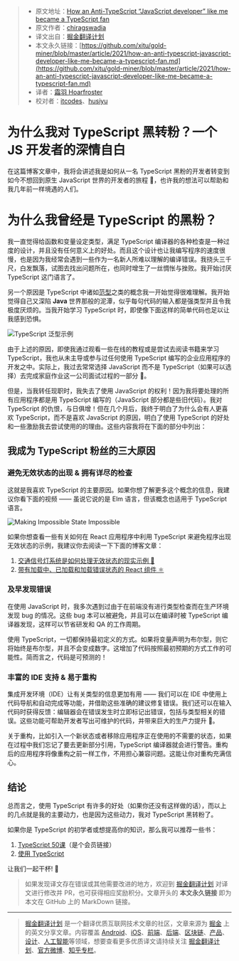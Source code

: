 > * 原文地址：[How an Anti-TypeScript “JavaScript developer” like me became a TypeScript fan](https://chiragswadia.medium.com/how-an-anti-typescript-javascript-developer-like-me-became-a-typescript-fan-a4e043151ad7)
> * 原文作者：[chiragswadia](https://chiragswadia.medium.com/)
> * 译文出自：[掘金翻译计划](https://github.com/xitu/gold-miner)
> * 本文永久链接：[https://github.com/xitu/gold-miner/blob/master/article/2021/how-an-anti-typescript-javascript-developer-like-me-became-a-typescript-fan.md](https://github.com/xitu/gold-miner/blob/master/article/2021/how-an-anti-typescript-javascript-developer-like-me-became-a-typescript-fan.md)
> * 译者：[霜羽 Hoarfroster](https://github.com/PassionPenguin)
> * 校对者：[itcodes](https://github.com/itcodes)、[husiyu](https://github.com/husiyu)

# 为什么我对 TypeScript 黑转粉？一个 JS 开发者的深情自白


在这篇博客文章中，我将会讲述我是如何从一名 TypeScript 黑粉的开发者转变到如今不想回到原生 JavaScript 世界的开发者的旅程 🚀，也许我的想法可以帮助和我几年前一样境遇的人们。

# **为什么我曾经是 TypeScript 的黑粉？**

我一直觉得给函数和变量设定类型，满足 TypeScript 编译器的各种检查是一种过度的设计，并且没有任何意义上的好处。而且这个设计也让我编写程序的速度很慢，也是因为我经常会遇到一些作为一名新人所难以理解的编译错误。我挠头三千尺，白发飘落，试图去找出问题所在，也同时增生了一丝惆怅与挫败。我开始讨厌 TypeScript 这门语言了。

另一个原因是 TypeScript 中诸如[范型](https://www.typescriptlang.org/docs/handbook/generics.html)之类的概念我一开始觉得很难理解。我开始觉得自己又深陷 **Java** 世界那般的泥潭，似乎每句代码的输入都是强类型并且令我极度厌烦的。当我开始学习 TypeScript 时，即使像下面这样的简单代码也足以让我感到恐惧。

![TypeScript 泛型示例](https://miro.medium.com/max/1544/1*ccNIwcBOISh4ZJ7kAuaY4A.png)

由于上述的原因，即使我通过观看一些在线的教程或是尝试去阅读书籍来学习 TypeScript，我也从未主导或参与过任何使用 TypeScript 编写的企业应用程序的开发之中。实际上，我过去常常选择 JavaScript 而不是 TypeScript（如果可以选择）去完成家庭作业这一公司面试过程的一部分 🙈。

但是，当我转任现职时，我失去了使用 JavaScript 的权利！因为我将要处理的所有应用程序都是用 TypeScript 编写的（JavaScript 部分都是些旧代码）。我对 TypeScript 的仇恨，与日俱增！但在几个月后，我终于明白了为什么会有人更喜欢 TypeScript，而不是喜欢 JavaScript 的原因，明白了使用 TypeScript 的好处和一些激励我去尝试使用的的理由。这些内容我将在下面的部分中列出：

## **我成为 TypeScript 粉丝的三大原因**

### **避免无效状态的出现 & 拥有详尽的检查**

这就是我喜欢 TypeScript 的主要原因。如果你想了解更多这个概念的信息，我建议你看下面的视频 —— 虽说它说的是 Elm 语言，但该概念也适用于 TypeScript 语言。


![Making Impossible State Impossible](https://youtu.be/IcgmSRJHu_8)

如果你想查看一些有关如何在 React 应用程序中利用 TypeScript 来避免程序出现无效状态的示例，我建议你去阅读一下下面的博客文章：

1. [交通信号灯系统是如何处理无效状态的现实示例 🚦](https://zohaib.me/leverage-union-types-in-typescript-to-avoid-invalid-state/)
2. [带有加载中、已加载和加载错误状态的 React 组件 ⚛️](https://dev.to/housinganywhere/matching-your-way-consistent-states-1oag)

### **及早发现错误**

在使用 JavaScript 时，我多次遇到过由于在前端没有进行类型检查而在生产环境发现 bug 的情况。这些 bug 本可以被避免，并且可以在编译时被 TypeScript 编译器发现，这样可以节省研发和 QA 的工作周期。

使用 TypeScript，一切都保持最初定义的方式。如果将变量声明为布尔型，则它将始终是布尔型，并且不会变成数字。这增加了代码按照最初预期的方式工作的可能性。简而言之，代码是可预测的！

### **丰富的 IDE 支持 & 易于重构**

集成开发环境（IDE）让有关类型的信息更加有用 —— 我们可以在 IDE 中使用上代码导航和自动完成等功能，并借助这些准确的建议修复错误。我们还可以在输入代码时获得反馈：编辑器会在错误发生时立即标记出错误，包括与类型相关的错误。这些功能可帮助开发者写出可维护的代码，并带来巨大的生产力提升 🚀。

关于重构，比如引入一个新状态或者移除应用程序正在使用的不需要的状态，如果在过程中我们忘记了要去更新部分引用，TypeScript 编译器就会进行警告。重构后的应用程序将像重构之前一样工作，不用担心兼容问题。这能让你对重构充满信心。

## **结论**

总而言之，使用 TypeScript 有许多的好处（如果你还没有这样做的话），而以上的几点就是我的主要动力，也是因为这些动力，我对 TypeScript 黑转粉了。

如果你是 TypeScript 的初学者或想提高你的知识，那么我可以推荐一些书：

1. [TypeScript 50课](https://amzn.to/37YslR2)（是个会员链接）
2. [使用 TypeScript](https://exploringjs.com/tackling-ts/)

让我们一起干杯! 🙂

> 如果发现译文存在错误或其他需要改进的地方，欢迎到 [掘金翻译计划](https://github.com/xitu/gold-miner) 对译文进行修改并 PR，也可获得相应奖励积分。文章开头的 **本文永久链接** 即为本文在 GitHub 上的 MarkDown 链接。

---

> [掘金翻译计划](https://github.com/xitu/gold-miner) 是一个翻译优质互联网技术文章的社区，文章来源为 [掘金](https://juejin.im) 上的英文分享文章。内容覆盖 [Android](https://github.com/xitu/gold-miner#android)、[iOS](https://github.com/xitu/gold-miner#ios)、[前端](https://github.com/xitu/gold-miner#前端)、[后端](https://github.com/xitu/gold-miner#后端)、[区块链](https://github.com/xitu/gold-miner#区块链)、[产品](https://github.com/xitu/gold-miner#产品)、[设计](https://github.com/xitu/gold-miner#设计)、[人工智能](https://github.com/xitu/gold-miner#人工智能)等领域，想要查看更多优质译文请持续关注 [掘金翻译计划](https://github.com/xitu/gold-miner)、[官方微博](http://weibo.com/juejinfanyi)、[知乎专栏](https://zhuanlan.zhihu.com/juejinfanyi)。

